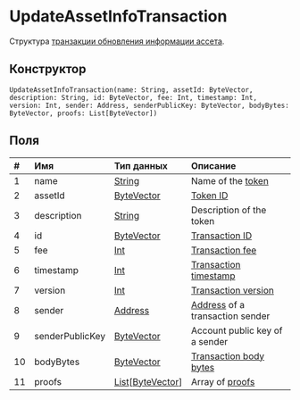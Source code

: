 # UpdateAssetInfoTransaction

Структура [транзакции обновления информации ассета](/ru/blockchain/transaction-type/update-asset-info-transaction).

## Конструктор

``` ride
UpdateAssetInfoTransaction(name: String, assetId: ByteVector, description: String, id: ByteVector, fee: Int, timestamp: Int, version: Int, sender: Address, senderPublicKey: ByteVector, bodyBytes: ByteVector, proofs: List[ByteVector])
```

## Поля

| # | Имя | Тип данных | Описание |
| :--- | :--- | :--- | :--- |
| 1 | name | [String](/ru/ride/data-types/string) | Name of the [token](/ru/blockchain/token/) |
| 2 | assetId | [ByteVector](/ru/ride/data-types/byte-vector) | [Token ID](/ru/blockchain/token/token-id) |
| 3 | description | [String](/ru/ride/data-types/string) | Description of the token |
| 4 | id | [ByteVector](/ru/ride/data-types/byte-vector) | [Transaction ID](/ru/blockchain/transaction/transaction-id) |
| 5 | fee | [Int](/ru/ride/data-types/int) | [Transaction fee](/ru/blockchain/transaction/transaction-fee) |
| 6 | timestamp | [Int](/ru/ride/data-types/int) | [Transaction timestamp](/ru/blockchain/transaction/transaction-timestamp) |
| 7 | version | [Int](/ru/ride/data-types/int) | [Transaction version](/ru/blockchain/transaction/transaction-version) |
| 8 | sender | [Address](/ru/ride/structures/common-structures/address) | [Address](/ru/blockchain/account/address) of a transaction sender |
| 9 | senderPublicKey | [ByteVector](/ru/ride/data-types/byte-vector) | Account public key of a sender |
| 10 | bodyBytes | [ByteVector](/ru/ride/data-types/byte-vector) | [Transaction body bytes](/ru/blockchain/transaction/transaction-body-bytes) |
| 11 | proofs | [List](/ru/ride/data-types/list)[[ByteVector](/ru/ride/data-types/byte-vector)] | Array of [proofs](/ru/blockchain/transaction/transaction-proof) |
